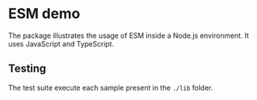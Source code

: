 # ESM demo

The package illustrates the usage of ESM inside a Node.js environment. It uses JavaScript and TypeScript.

## Testing

The test suite execute each sample present in the `./lib` folder.
